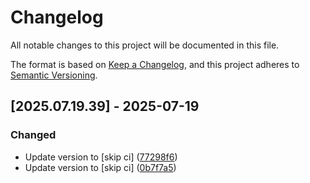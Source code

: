 # Changelog

All notable changes to this project will be documented in this file.

The format is based on [Keep a Changelog](https://keepachangelog.com/en/1.0.0/),
and this project adheres to [Semantic Versioning](https://semver.org/spec/v2.0.0.html).

## [2025.07.19.39] - 2025-07-19

### Changed

* Update version to  [skip ci] ([77298f6](https://github.com/N6REJ/mod_bearslivesearch/commit/77298f6))
* Update version to  [skip ci] ([0b7f7a5](https://github.com/N6REJ/mod_bearslivesearch/commit/0b7f7a5))

